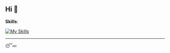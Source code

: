 ## Hi 👋

**Skills**:

[![My Skills](https://skillicons.dev/icons?i=ts,js,html,sass,tailwind,css,py,rust,wasm,react,vue,flask,vite,vitest,docker)](#)

---

😴💤